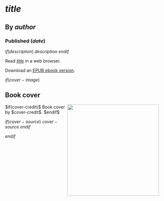 # $title$
## By $author$
### Published ($date$)

$if(description)$
  $description$
$endif$

Read [$title$](https://lizadaly.github.io/utopia-novels/books/$book$/$book$.html) in a web browser.

Download an [EPUB ebook version](https://lizadaly.github.io/utopia-novels/books/$book$/$book$.epub).

$if(cover-image)$
## Book cover
<img src="https://lizadaly.github.io/utopia-novels/books/$book$/cover.png" height="300" align="right">
$if(cover-credit)$
Book cover by $cover-credit$.
$endif$

$if(cover-source)$
$cover-source$
$endif$

$endif$
